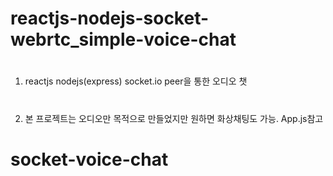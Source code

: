 # reactjs-nodejs-socket-webrtc_simple-voice-chat

#
1. reactjs nodejs(express) socket.io peer을 통한 오디오 챗
#
2. 본 프로젝트는 오디오만 목적으로 만들었지만 원하면 화상채팅도 가능. App.js참고
# socket-voice-chat
